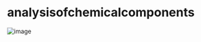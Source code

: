 # analysisofchemicalcomponents







![image](https://user-images.githubusercontent.com/62088707/124471630-ba0cf900-ddba-11eb-8ff1-ce2ef60a8b8b.png)
